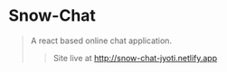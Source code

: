 # Snow-Chat
> A react based online chat application.
>> Site live at <a href="http://snow-chat-jyoti.netlify.app" target="_blank">http://snow-chat-jyoti.netlify.app</a>